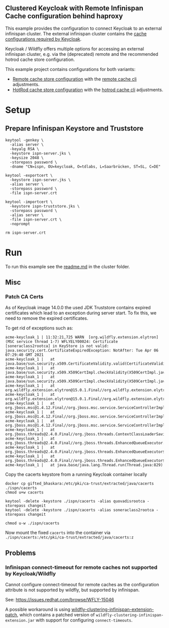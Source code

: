 Clustered Keycloak with Remote Infinispan Cache configuration behind haproxy
---

This example provides the configuration to connect Keycloak to an external infinispan cluster.
The external infinispan cluster contains the [cache configurations required by Keycloak](ispn/conf/infinispan-keycloak.xml). 

Keycloak / Wildfly offers multiple options for accessing an external infinispan cluster, e.g. via the 
(deprecated) remote and the recommended hotrod cache store configuration.

This example project contains configurations for both variants:
- [Remote cache store configuration](docker-compose-haproxy-ispn-remote.yml) with the [remote cache cli](cli/0100-onstart-setup-remote-caches.cli) adjustments.
- [HotRod cache store configuration](docker-compose-haproxy-ispn-hotrod.yml) with the [hotrod cache cli](cli/0100-onstart-setup-hotrod-caches.cli) adjustments.

# Setup
## Prepare Infinispan Keystore and Truststore

```
keytool -genkey \
  -alias server \
  -keyalg RSA \
  -keystore ispn-server.jks \
  -keysize 2048 \
  -storepass password \
  -dname "CN=ispn, OU=keycloak, O=tdlabs, L=Saarbrücken, ST=SL, C=DE"

keytool -exportcert \
  -keystore ispn-server.jks \
  -alias server \
  -storepass password \
  -file ispn-server.crt

keytool -importcert \
  -keystore ispn-truststore.jks \
  -storepass password \
  -alias server \
  -file ispn-server.crt \
  -noprompt

rm ispn-server.crt
```

# Run

To run this example see the [readme.md](../readme.md) in the cluster folder.

## Misc
### Patch CA Certs

As of Keycloak image 14.0.0 the used JDK Truststore contains expired certificates which lead to an 
exception during server start. To fix this, we need to remove the expired certificates.

To get rid of exceptions such as:
```
acme-keycloak_1 | 11:32:21,725 WARN  [org.wildfly.extension.elytron] (MSC service thread 1-7) WFLYELY00024: Certificate [soneraclass2rootca] in KeyStore is not valid: java.security.cert.CertificateExpiredException: NotAfter: Tue Apr 06 07:29:40 GMT 2021
acme-keycloak_1 | 	at java.base/sun.security.x509.CertificateValidity.valid(CertificateValidity.java:277)
acme-keycloak_1 | 	at java.base/sun.security.x509.X509CertImpl.checkValidity(X509CertImpl.java:675)
acme-keycloak_1 | 	at java.base/sun.security.x509.X509CertImpl.checkValidity(X509CertImpl.java:648)
acme-keycloak_1 | 	at org.wildfly.extension.elytron@15.0.1.Final//org.wildfly.extension.elytron.KeyStoreService.checkCertificatesValidity(KeyStoreService.java:230)
acme-keycloak_1 | 	at org.wildfly.extension.elytron@15.0.1.Final//org.wildfly.extension.elytron.KeyStoreService.start(KeyStoreService.java:192)
acme-keycloak_1 | 	at org.jboss.msc@1.4.12.Final//org.jboss.msc.service.ServiceControllerImpl$StartTask.startService(ServiceControllerImpl.java:1739)
acme-keycloak_1 | 	at org.jboss.msc@1.4.12.Final//org.jboss.msc.service.ServiceControllerImpl$StartTask.execute(ServiceControllerImpl.java:1701)
acme-keycloak_1 | 	at org.jboss.msc@1.4.12.Final//org.jboss.msc.service.ServiceControllerImpl$ControllerTask.run(ServiceControllerImpl.java:1559)
acme-keycloak_1 | 	at org.jboss.threads@2.4.0.Final//org.jboss.threads.ContextClassLoaderSavingRunnable.run(ContextClassLoaderSavingRunnable.java:35)
acme-keycloak_1 | 	at org.jboss.threads@2.4.0.Final//org.jboss.threads.EnhancedQueueExecutor.safeRun(EnhancedQueueExecutor.java:1990)
acme-keycloak_1 | 	at org.jboss.threads@2.4.0.Final//org.jboss.threads.EnhancedQueueExecutor$ThreadBody.doRunTask(EnhancedQueueExecutor.java:1486)
acme-keycloak_1 | 	at org.jboss.threads@2.4.0.Final//org.jboss.threads.EnhancedQueueExecutor$ThreadBody.run(EnhancedQueueExecutor.java:1363)
acme-keycloak_1 | 	at java.base/java.lang.Thread.run(Thread.java:829)
```

Copy the cacerts keystore from a running Keycloak container locally
```
docker cp gifted_bhaskara:/etc/pki/ca-trust/extracted/java/cacerts ./ispn/cacerts
chmod u+w cacerts
```

```
keytool -delete -keystore ./ispn/cacerts -alias quovadisrootca -storepass changeit
keytool -delete -keystore ./ispn/cacerts -alias soneraclass2rootca -storepass changeit

chmod u-w ./ispn/cacerts
```

Now mount the fixed `cacerts` into the container via `./ispn/cacerts:/etc/pki/ca-trust/extracted/java/cacerts:z`

## Problems

### Infinispan connect-timeout for remote caches not supported by Keycloak/Wildfly
Cannot configure connect-timeout for remote caches as the configuration attribute is not supported by wildfly, 
but supported by infinispan.

See: https://issues.redhat.com/browse/WFLY-15046

A possible workaround is using [wildfly-clustering-infinispan-extension-patch](/keycloak/patches/wildfly-clustering-infinispan-extension-patch), which 
contains a patched version of `wildfly-clustering-infinispan-extension.jar` with support for configuring `connect-timeouts`.